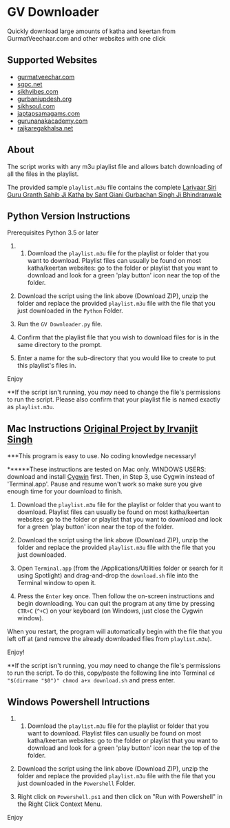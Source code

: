 # GV Downloader

Quickly download large amounts of katha and keertan from GurmatVeechaar.com and other websites with one click

## Supported Websites

- [gurmatveechar.com](http://www.gurmatveechar.com/)
- [sgpc.net](http://sgpc.net/)
- [sikhvibes.com](http://www.sikhvibes.com/)
- [gurbaniupdesh.org](http://www.gurbaniupdesh.org/)
- [sikhsoul.com](http://sikhsoul.com/)
- [japtapsamagams.com](https://www.japtapsamagams.com/)
- [gurunanakacademy.com](http://gurunanakacademy.com)
- [rajkaregakhalsa.net](https://www.rajkaregakhalsa.net/)



## About

The script works with any m3u playlist file and allows batch downloading of all the files in the playlist.

The provided sample `playlist.m3u` file contains the complete [Larivaar Siri Guru Granth Sahib Ji Katha by Sant Giani Gurbachan Singh Ji Bhindranwale](http://www.gurmatveechar.com/audio.php?q=f&f=%2FKatha%2F01_Puratan_Katha%2FSant_Gurbachan_Singh_%28Bhindran_wale%29%2FGuru_Granth_Sahib_Larivaar_Katha)

## Python Version Instructions

Prerequisites
Python 3.5 or later

1. 1. Download the `playlist.m3u` file for the playlist or folder that you want to download. Playlist files can usually be found on most katha/keertan websites: go to the folder or playlist that you want to download and look for a green 'play button' icon near the top of the folder.

2. Download the script using the link above (Download ZIP), unzip the folder and replace the provided `playlist.m3u` file with the file that you just downloaded in the `Python` Folder.

3. Run the `GV Downloader.py` file.

4. Confirm that the playlist file that you wish to download files for is in the same directory to the prompt.

5. Enter a name for the sub-directory that you would like to create to put this playlist's files in.

Enjoy

**If the script isn't running, you *may* need to change the file's permissions to run the script. Please also confirm that your playlist file is named exactly as `playlist.m3u`.


## Mac Instructions [Original Project by Irvanjit Singh](https://github.com/irvanjitsingh/gv-downloader)

***This program is easy to use. No coding knowledge necessary!

******These instructions are tested on Mac only. WINDOWS USERS: download and install [Cygwin](https://www.cygwin.com/) first. Then, in Step 3, use Cygwin instead of 'Terminal.app'. Pause and resume won't work so make sure you give enough time for your download to finish.

1. Download the `playlist.m3u` file for the playlist or folder that you want to download. Playlist files can usually be found on most katha/keertan websites: go to the folder or playlist that you want to download and look for a green 'play button' icon near the top of the folder.

2. Download the script using the link above (Download ZIP), unzip the folder and replace the provided `playlist.m3u` file with the file that you just downloaded.

3. Open `Terminal.app` (from the /Applications/Utilities folder or search for it using Spotlight) and drag-and-drop the `download.sh` file into the Terminal window to open it.

4. Press the `Enter` key once. Then follow the on-screen instructions and begin downloading. You can quit the program at any time by pressing `CTR+C` (`^+C`) on your keyboard (on Windows, just close the Cygwin window).

When you restart, the program will automatically begin with the file that you left off at (and remove the already downloaded files from `playlist.m3u`).

Enjoy!


**If the script isn't running, you *may* need to change the file's permissions to run the script. To do this, copy/paste the following line into Terminal 
`cd "$(dirname "$0")" chmod a+x download.sh` and press enter.

## Windows Powershell Intructions

1. 1. Download the `playlist.m3u` file for the playlist or folder that you want to download. Playlist files can usually be found on most katha/keertan websites: go to the folder or playlist that you want to download and look for a green 'play button' icon near the top of the folder.

2. Download the script using the link above (Download ZIP), unzip the folder and replace the provided `playlist.m3u` file with the file that you just downloaded in the `Powershell` Folder.

3. Right click on `Powershell.ps1` and then click on "Run with Powershell" in the Right Click Context Menu.

Enjoy
